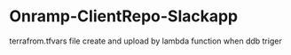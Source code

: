 # Onramp-ClientRepo-Slackapp
terrafrom.tfvars file create and upload by lambda function when ddb triger
